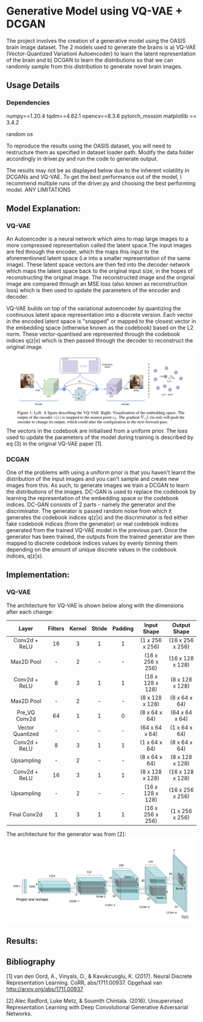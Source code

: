 # Generative Model using VQ-VAE + DCGAN
The project involves the creation of a generative model using the OASIS brain image dataset. The 2 models used to generate
the brains is a) VQ-VAE (Vector-Quantized Variationl Autoencoder) to learn the latent representation of the brain and 
b) DCGAN to learn the distributions so that we can randomly sample from this distribution to generate novel brain 
images.

## Usage Details
### Dependencies

numpy==1.20.4
tqdm==4.62.1
opencv==8.3.6
pytorch_msssim
matplotlib == 3.4.2

random
os

To reproduce the results using the OASIS dataset, you will need to restructure them as specified in dataset loader
path. Modify the data folder accordingly in driver.py and run the code to generate output. 

The results may not be as displayed below due to the inherent volatility in DCGANs and VQ-VAE. To get the best performance
out of the model, I recommend multiple runs of the driver.py and choosing the best performing model. ANY LIMITATIONS


## Model Explanation:
### VQ-VAE
An Autoencoder is a neural network which aims to map large images to a more compressed representation called the latent
space.The input images are fed through the encoder, which the maps this input to the aforementioned latent space (i.e
into a smaller representation of the same image). These latent space vectors are then fed into the decoder network
which maps the latent space back to the original input size, in the hopes of reconstructing the original image. The
reconstructed image and the original image are compared through an MSE loss (also known as reconstruction loss) 
which is then used to update the parameters of the encoder and decoder.

VQ-VAE builds on top of the variational autoencoder by quantizing the continuous latent space representation into a
discrete version. Each vector in the encoded latent space is "snapped" or mapped to the closest vector in the embedding 
space (otherwise  known as the codebook) based on the L2 norm. These vector-quantised are represented through the 
codebook indices q(z|x) which is then passed through the decoder to reconstruct the original image.
![VQVAE from original paper](./images/vqvae_diagram.png)
The vectors in the codebook are initialised from a uniform prior. The loss used to update the parameters of the model
during training is described by eq (3) in the original VQ-VAE paper [1].

### DCGAN
One of the problems with using a uniform prior is that you haven't learnt the distribution of the input images and 
you can't sample and create new images from this. As such, to generate images we train a DCGAN to learn the distributions
of the images. DC-GAN is used to replace the codebook by learning the representation of the embedding space or the 
codebook indices. DC-GAN consists of 2 parts - namely the generator and the discriminator. The generator is passed 
random noise from which it generates the codebook indices q(z|x) and the discriminator is fed either fake codebook 
indices (from the generator) or real codebook indices generated from the trained VQ-VAE model in the previous part. Once
the generator has been trained, the outputs from the trained generator are then mapped to discrete codebook indices
values by evenly binning them depending on the amount of unique discrete values in the codebook indices, q(z|x).

## Implementation:
### VQ-VAE
The architecture for VQ-VAE is shown below along with the dimensions after each change: 

Layer | Filters | Kernel | Stride | Padding | Input Shape | Output Shape 
:---: | :---: | :---: | :---: | :---: | :---: | :---: 
Conv2d + ReLU | 16 | 3 | 1 | 1 | (1 x 256 x 256) | (16 x 256 x 256) 
Max2D Pool | - | 2 | - | - | (16 x 256 x 256) | (16 x 128 x 128) 
Conv2d + ReLU | 8 | 3 | 1 | 1 | (16 x 128 x 128) | (8 x 128 x 128) 
Max2D Pool | - | 2 | - | - | (8 x 128 x 128) | (8 x 64 x 64) 
Pre_VQ Conv2d  | 64 | 1 | 1 | 0 | (8 x 64 x 64) | (64 x 64 x 64) 
Vector Quantized | - | - | - | - | (64 x 64 x 64) | (1 x 64 x 64) 
Conv2d + ReLU | 8 | 3 | 1 | 1 | (1 x 64 x 64) | (8 x 64 x 64) 
Upsampling | - | 2 | - | - | (8 x 64 x 64)  | (8 x 128 x 128)  
Conv2d + ReLU | 16 | 3 | 1 | 1 | (8 x 128 x 128) | (16 x 128 x 128) 
Upsampling | - | 2 | - | - | (16 x 128 x 128)  | (16 x 256 x 256)  
Final Conv2d  | 1 | 3 | 1 | 1 | (16 x 256 x 256) | (1 x 256 x 256) 

The architecture for the generator was from [2]: <br/>
![Generator from original paper](./images/generator.PNG)

## Results:

## Bibliography
[1] van den Oord, A., Vinyals, O., & Kavukcuoglu, K. (2017). Neural Discrete Representation Learning. CoRR, 
abs/1711.00937. Opgehaal van http://arxiv.org/abs/1711.00937

[2] Alec Radford, Luke Metz, & Soumith Chintala. (2016). Unsupervised Representation Learning with Deep 
Convolutional Generative Adversarial Networks.